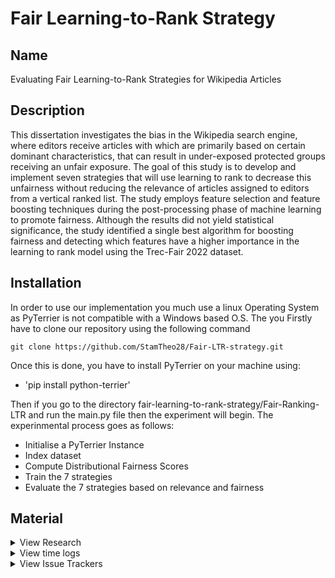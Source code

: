 # Fair Learning-to-Rank Strategy

## Name
Evaluating Fair Learning-to-Rank Strategies for Wikipedia Articles


## Description
This dissertation investigates the bias in the Wikipedia search engine, where editors receive
articles with which are primarily based on certain dominant characteristics, that can result in
under-exposed protected groups receiving an unfair exposure. The goal of this study is to develop
and implement seven strategies that will use learning to rank to decrease this unfairness without
reducing the relevance of articles assigned to editors from a vertical ranked list. The study employs
feature selection and feature boosting techniques during the post-processing phase of machine
learning to promote fairness. Although the results did not yield statistical significance, the study
identified a single best algorithm for boosting fairness and detecting which features have a higher
importance in the learning to rank model using the Trec-Fair 2022 dataset.


## Installation
In order to use our implementation you much use a linux Operating System as PyTerrier is not compatible with a Windows based O.S. The you Firstly have to clone our repository using the following command 
```
git clone https://github.com/StamTheo28/Fair-LTR-strategy.git
```

Once this is done, you have to install PyTerrier on your machine using:
- 'pip install python-terrier'

Then if you go to the directory fair-learning-to-rank-strategy/Fair-Ranking-LTR and run the main.py file then the experiment will begin.
The experinmental process goes as follows:
- Initialise a PyTerrier Instance
- Index dataset
- Compute Distributional Fairness Scores
- Train the 7 strategies
- Evaluate the 7 strategies based on relevance and fairness

## Material

<details>
<summary>View Research</summary>
 
:book: [Research Papers](https://stgit.dcs.gla.ac.uk/2380138t/fair-learning-to-rank-strategy/-/wikis/Research-Papers)

</details>

<details>

<Summary>View time logs</summary>
:timer: [Time Logs](https://stgit.dcs.gla.ac.uk/2380138t/fair-learning-to-rank-strategy/-/wikis/time-logs)

</details>

<details>
<summary>View Issue Trackers</summary>

:green_book: [Open Issues](https://stgit.dcs.gla.ac.uk/2380138t/fair-learning-to-rank-strategy/-/issues/?sort=created_date&state=opened&first_page_size=20)\
:closed_book: [Closed Issues](https://stgit.dcs.gla.ac.uk/2380138t/fair-learning-to-rank-strategy/-/issues/?sort=created_date&state=closed&first_page_size=20)\
:books: [All Issues](https://stgit.dcs.gla.ac.uk/2380138t/fair-learning-to-rank-strategy/-/issues/?sort=created_date&state=all&first_page_size=20)

</details>






